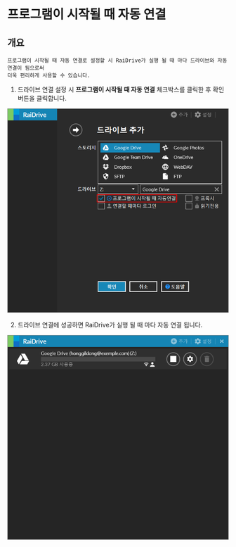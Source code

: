 # 프로그램이 시작될 때 자동 연결  

개요
---

~~~
프로그램이 시작될 때 자동 연결로 설정할 시 RaiDrive가 실행 될 때 마다 드라이브와 자동 연결이 됨으로써  
더욱 편리하게 사용할 수 있습니다.
~~~

1. 드라이브 연결 설정 시 **프로그램이 시작될 때 자동 연결** 체크박스를 클릭한 후 확인 버튼을 클릭합니다.  

![automatic](/automatic.PNG?raw=true)  

2. 드라이브 연결에 성공하면 RaiDrive가 실행 될 때 마다 자동 연결 됩니다.

![connection](/drive_connection.PNG?raw=true)  
